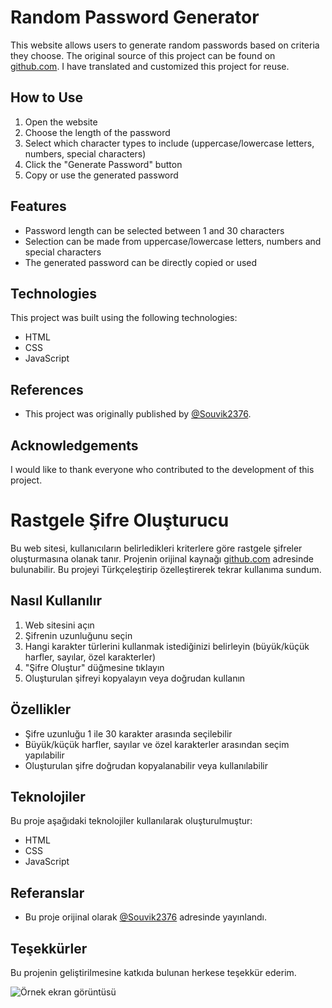 # Random Password Generator

This website allows users to generate random passwords based on criteria they choose. The original source of this project can be found on [github.com](https://github.com/Souvik2376/Password-Generator). I have translated and customized this project for reuse.

## How to Use

1. Open the website
2. Choose the length of the password
3. Select which character types to include (uppercase/lowercase letters, numbers, special characters)
4. Click the "Generate Password" button
5. Copy or use the generated password

## Features

- Password length can be selected between 1 and 30 characters
- Selection can be made from uppercase/lowercase letters, numbers and special characters
- The generated password can be directly copied or used

## Technologies

This project was built using the following technologies:

- HTML
- CSS
- JavaScript

## References

- This project was originally published by [@Souvik2376](https://github.com/Souvik2376/Password-Generator).

## Acknowledgements

I would like to thank everyone who contributed to the development of this project.



# Rastgele Şifre Oluşturucu

Bu web sitesi, kullanıcıların belirledikleri kriterlere göre rastgele şifreler oluşturmasına olanak tanır. Projenin orijinal kaynağı [github.com](https://github.com/Souvik2376/Password-Generator) adresinde bulunabilir. Bu projeyi Türkçeleştirip özelleştirerek tekrar kullanıma sundum.

## Nasıl Kullanılır

1. Web sitesini açın
2. Şifrenin uzunluğunu seçin
3. Hangi karakter türlerini kullanmak istediğinizi belirleyin (büyük/küçük harfler, sayılar, özel karakterler)
4. "Şifre Oluştur" düğmesine tıklayın
5. Oluşturulan şifreyi kopyalayın veya doğrudan kullanın

## Özellikler

- Şifre uzunluğu 1 ile 30 karakter arasında seçilebilir
- Büyük/küçük harfler, sayılar ve özel karakterler arasından seçim yapılabilir
- Oluşturulan şifre doğrudan kopyalanabilir veya kullanılabilir

## Teknolojiler

Bu proje aşağıdaki teknolojiler kullanılarak oluşturulmuştur:

- HTML
- CSS
- JavaScript

## Referanslar

- Bu proje orijinal olarak [@Souvik2376](https://github.com/Souvik2376/Password-Generator) adresinde yayınlandı.

## Teşekkürler

Bu projenin geliştirilmesine katkıda bulunan herkese teşekkür ederim.


![Örnek ekran görüntüsü](https://i.hizliresim.com/58cmtuq.png)
